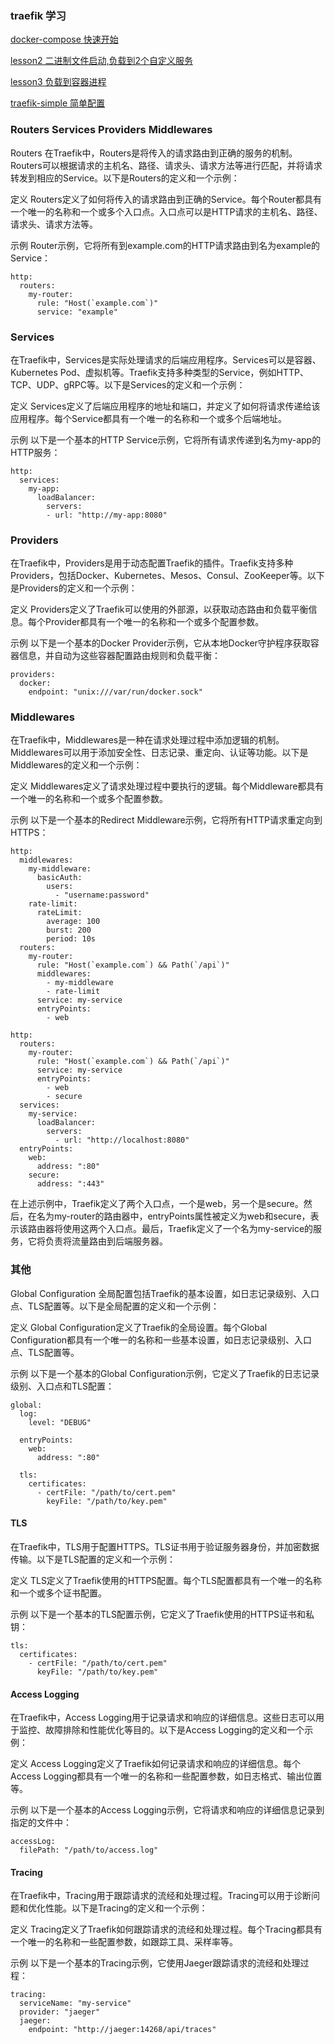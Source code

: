 ### traefik 学习


[docker-compose 快速开始](./lesson1/)

[lesson2 二进制文件启动,负载到2个自定义服务](./lesson2/)

[lesson3 负载到容器进程](./lesson3/)

[traefik-simple 简单配置](./traefik-simple/)

### Routers Services Providers Middlewares


Routers
在Traefik中，Routers是将传入的请求路由到正确的服务的机制。Routers可以根据请求的主机名、路径、请求头、请求方法等进行匹配，并将请求转发到相应的Service。以下是Routers的定义和一个示例：

定义
Routers定义了如何将传入的请求路由到正确的Service。每个Router都具有一个唯一的名称和一个或多个入口点。入口点可以是HTTP请求的主机名、路径、请求头、请求方法等。

示例
Router示例，它将所有到example.com的HTTP请求路由到名为example的Service：
```code
http:
  routers:
    my-router:
      rule: "Host(`example.com`)"
      service: "example"
```

### Services


在Traefik中，Services是实际处理请求的后端应用程序。Services可以是容器、Kubernetes Pod、虚拟机等。Traefik支持多种类型的Service，例如HTTP、TCP、UDP、gRPC等。以下是Services的定义和一个示例：

定义
Services定义了后端应用程序的地址和端口，并定义了如何将请求传递给该应用程序。每个Service都具有一个唯一的名称和一个或多个后端地址。

示例
以下是一个基本的HTTP Service示例，它将所有请求传递到名为my-app的HTTP服务：
```code
http:
  services:
    my-app:
      loadBalancer:
        servers:
        - url: "http://my-app:8080"
```

### Providers


在Traefik中，Providers是用于动态配置Traefik的插件。Traefik支持多种Providers，包括Docker、Kubernetes、Mesos、Consul、ZooKeeper等。以下是Providers的定义和一个示例：

定义
Providers定义了Traefik可以使用的外部源，以获取动态路由和负载平衡信息。每个Provider都具有一个唯一的名称和一个或多个配置参数。

示例
以下是一个基本的Docker Provider示例，它从本地Docker守护程序获取容器信息，并自动为这些容器配置路由规则和负载平衡：
```code
providers:
  docker:
    endpoint: "unix:///var/run/docker.sock"
```

### Middlewares



在Traefik中，Middlewares是一种在请求处理过程中添加逻辑的机制。Middlewares可以用于添加安全性、日志记录、重定向、认证等功能。以下是Middlewares的定义和一个示例：

定义
Middlewares定义了请求处理过程中要执行的逻辑。每个Middleware都具有一个唯一的名称和一个或多个配置参数。

示例
以下是一个基本的Redirect Middleware示例，它将所有HTTP请求重定向到HTTPS：
```code
http:
  middlewares:
    my-middleware:
      basicAuth:
        users:
          - "username:password"
    rate-limit:
      rateLimit:
        average: 100
        burst: 200
        period: 10s
  routers:
    my-router:
      rule: "Host(`example.com`) && Path(`/api`)"
      middlewares:
        - my-middleware
        - rate-limit
      service: my-service
      entryPoints:
        - web
```

```code
http:
  routers:
    my-router:
      rule: "Host(`example.com`) && Path(`/api`)"
      service: my-service
      entryPoints:
        - web
        - secure
  services:
    my-service:
      loadBalancer:
        servers:
          - url: "http://localhost:8080"
  entryPoints:
    web:
      address: ":80"
    secure:
      address: ":443"
```

在上述示例中，Traefik定义了两个入口点，一个是web，另一个是secure。然后，在名为my-router的路由器中，entryPoints属性被定义为web和secure，表示该路由器将使用这两个入口点。最后，Traefik定义了一个名为my-service的服务，它将负责将流量路由到后端服务器。

### 其他

Global Configuration
全局配置包括Traefik的基本设置，如日志记录级别、入口点、TLS配置等。以下是全局配置的定义和一个示例：

定义
Global Configuration定义了Traefik的全局设置。每个Global Configuration都具有一个唯一的名称和一些基本设置，如日志记录级别、入口点、TLS配置等。

示例
以下是一个基本的Global Configuration示例，它定义了Traefik的日志记录级别、入口点和TLS配置：

```code
global:
  log:
    level: "DEBUG"

  entryPoints:
    web:
      address: ":80"

  tls:
    certificates:
      - certFile: "/path/to/cert.pem"
        keyFile: "/path/to/key.pem"
```

#### TLS


在Traefik中，TLS用于配置HTTPS。TLS证书用于验证服务器身份，并加密数据传输。以下是TLS配置的定义和一个示例：

定义
TLS定义了Traefik使用的HTTPS配置。每个TLS配置都具有一个唯一的名称和一个或多个证书配置。

示例
以下是一个基本的TLS配置示例，它定义了Traefik使用的HTTPS证书和私钥：

```code
tls:
  certificates:
    - certFile: "/path/to/cert.pem"
      keyFile: "/path/to/key.pem"

```

#### Access Logging


在Traefik中，Access Logging用于记录请求和响应的详细信息。这些日志可以用于监控、故障排除和性能优化等目的。以下是Access Logging的定义和一个示例：

定义
Access Logging定义了Traefik如何记录请求和响应的详细信息。每个Access Logging都具有一个唯一的名称和一些配置参数，如日志格式、输出位置等。

示例
以下是一个基本的Access Logging示例，它将请求和响应的详细信息记录到指定的文件中：

```code
accessLog:
  filePath: "/path/to/access.log"

```

#### Tracing


在Traefik中，Tracing用于跟踪请求的流经和处理过程。Tracing可以用于诊断问题和优化性能。以下是Tracing的定义和一个示例：

定义
Tracing定义了Traefik如何跟踪请求的流经和处理过程。每个Tracing都具有一个唯一的名称和一些配置参数，如跟踪工具、采样率等。

示例
以下是一个基本的Tracing示例，它使用Jaeger跟踪请求的流经和处理过程：

```code
tracing:
  serviceName: "my-service"
  provider: "jaeger"
  jaeger:
    endpoint: "http://jaeger:14268/api/traces"

```